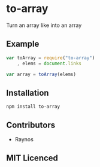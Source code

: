 # to-array

Turn an array like into an array

## Example

``` js
var toArray = require("to-array")
    , elems = document.links

var array = toArray(elems)
```

## Installation

`npm install to-array`

## Contributors

 - Raynos

## MIT Licenced
